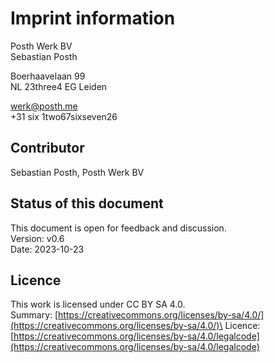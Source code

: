 # Imprint information

Posth Werk BV\
Sebastian Posth

Boerhaavelaan 99\
NL 23three4 EG Leiden

[werk@posth.me](mailto:werk@posth.me)\
\+31 six 1two67sixseven26

## Contributor

Sebastian Posth, Posth Werk BV

## Status of this document

This document is open for feedback and discussion.\
Version: v0.6\
Date: 2023-10-23

## Licence

This work is licensed under CC BY SA 4.0.\
Summary: [https://creativecommons.org/licenses/by-sa/4.0/](https://creativecommons.org/licenses/by-sa/4.0/)\
Licence: [https://creativecommons.org/licenses/by-sa/4.0/legalcode](https://creativecommons.org/licenses/by-sa/4.0/legalcode)
